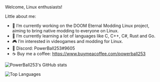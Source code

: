 
Welcome, Linux enthusiasts!

Little about me:

* :telescope: I’m currently working on the DOOM Eternal Modding Linux project, aiming to bring native modding to everyone on Linux.
* :thinking: I’m currently learning a lot of languages like C, C++, C#, Rust and Go.
* :video_game: I’m interested in videogames and modding for Linux.
* :banana: Discord: PowerBall253#9605
* ☕ Buy me a coffee: https://www.buymeacoffee.com/powerball253

![PowerBall253's GitHub stats](https://github-readme-stats.vercel.app/api?username=PowerBall253&show_icons=true&include_all_commits=true&theme=radical)

![Top Languages](https://github-readme-stats.vercel.app/api/top-langs/?username=PowerBall253&langs_count=10&layout=compact&theme=radical)
